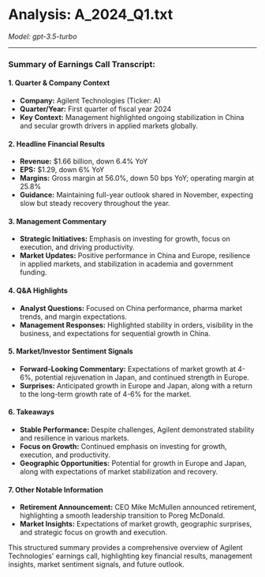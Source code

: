 # Analysis: A_2024_Q1.txt

*Model: gpt-3.5-turbo*

---

### Summary of Earnings Call Transcript:

#### 1. **Quarter & Company Context**
   - **Company:** Agilent Technologies (Ticker: A)
   - **Quarter/Year:** First quarter of fiscal year 2024
   - **Key Context:** Management highlighted ongoing stabilization in China and secular growth drivers in applied markets globally.

#### 2. **Headline Financial Results**
   - **Revenue:** $1.66 billion, down 6.4% YoY
   - **EPS:** $1.29, down 6% YoY
   - **Margins:** Gross margin at 56.0%, down 50 bps YoY; operating margin at 25.8%
   - **Guidance:** Maintaining full-year outlook shared in November, expecting slow but steady recovery throughout the year.

#### 3. **Management Commentary**
   - **Strategic Initiatives:** Emphasis on investing for growth, focus on execution, and driving productivity.
   - **Market Updates:** Positive performance in China and Europe, resilience in applied markets, and stabilization in academia and government funding.

#### 4. **Q&A Highlights**
   - **Analyst Questions:** Focused on China performance, pharma market trends, and margin expectations.
   - **Management Responses:** Highlighted stability in orders, visibility in the business, and expectations for sequential growth in China.

#### 5. **Market/Investor Sentiment Signals**
   - **Forward-Looking Commentary:** Expectations of market growth at 4-6%, potential rejuvenation in Japan, and continued strength in Europe.
   - **Surprises:** Anticipated growth in Europe and Japan, along with a return to the long-term growth rate of 4-6% for the market.

#### 6. **Takeaways**
   - **Stable Performance:** Despite challenges, Agilent demonstrated stability and resilience in various markets.
   - **Focus on Growth:** Continued emphasis on investing for growth, execution, and productivity.
   - **Geographic Opportunities:** Potential for growth in Europe and Japan, along with expectations of market stabilization and recovery.

#### 7. **Other Notable Information**
   - **Retirement Announcement:** CEO Mike McMullen announced retirement, highlighting a smooth leadership transition to Poreg McDonald.
   - **Market Insights:** Expectations of market growth, geographic surprises, and strategic focus on growth and execution.

This structured summary provides a comprehensive overview of Agilent Technologies' earnings call, highlighting key financial results, management insights, market sentiment signals, and future outlook.